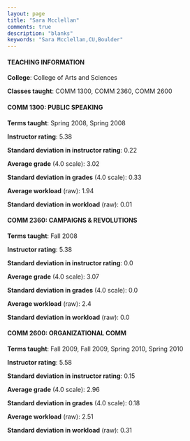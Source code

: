 ```yaml
---
layout: page
title: "Sara Mcclellan" 
comments: true
description: "blanks"
keywords: "Sara Mcclellan,CU,Boulder"
---
```

<head>
<script src="https://ajax.googleapis.com/ajax/libs/jquery/2.1.3/jquery.min.js"></script>
<script src="https://dl.dropboxusercontent.com/s/pc42nxpaw1ea4o9/highcharts.js?dl=0"></script>
<!-- <script src="../assets/js/highcharts.js"></script> -->
<style type="text/css">@font-face {
	font-family: "Bebas Neue";
	src: url(https://www.filehosting.org/file/details/544349/BebasNeue Regular.otf) format("opentype");
	}
	h1.Bebas { 
		font-family: "Bebas Neue", Verdana, Tahoma;
	}
</style>
</head>
	   
#### TEACHING INFORMATION

**College**: College of Arts and Sciences

**Classes taught**: COMM 1300, COMM 2360, COMM 2600

#### COMM 1300: PUBLIC SPEAKING

**Terms taught**: Spring 2008, Spring 2008

**Instructor rating**: 5.38

**Standard deviation in instructor rating**: 0.22

**Average grade** (4.0 scale): 3.02

**Standard deviation in grades** (4.0 scale): 0.33

**Average workload** (raw): 1.94

**Standard deviation in workload** (raw): 0.01

#### COMM 2360: CAMPAIGNS & REVOLUTIONS

**Terms taught**: Fall 2008

**Instructor rating**: 5.38

**Standard deviation in instructor rating**: 0.0

**Average grade** (4.0 scale): 3.07

**Standard deviation in grades** (4.0 scale): 0.0

**Average workload** (raw): 2.4

**Standard deviation in workload** (raw): 0.0

#### COMM 2600: ORGANIZATIONAL COMM

**Terms taught**: Fall 2009, Fall 2009, Spring 2010, Spring 2010

**Instructor rating**: 5.58

**Standard deviation in instructor rating**: 0.15

**Average grade** (4.0 scale): 2.96

**Standard deviation in grades** (4.0 scale): 0.18

**Average workload** (raw): 2.51

**Standard deviation in workload** (raw): 0.31


